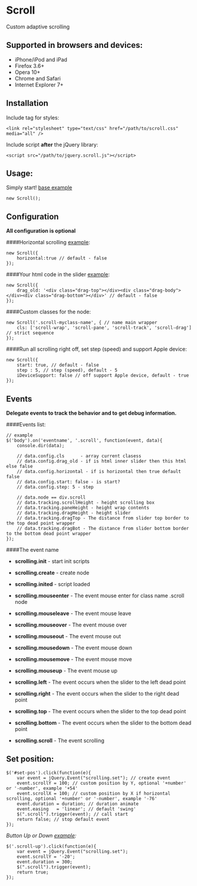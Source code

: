 Scroll
======

Custom adaptive scrolling

## Supported in browsers and devices:

- iPhone/iPod and iPad
- Firefox 3.6+
- Opera 10+
- Chrome and Safari
- Internet Explorer 7+

## Installation

Include tag <link> for styles:

    <link rel="stylesheet" type="text/css" href="/path/to/scroll.css" media="all" />

Include script **after** the jQuery library:

    <script src="/path/to/jquery.scroll.js"></script>

## Usage:

Simply start! [base example](http://csscode.ru/test/scroll/)

    new Scroll();

## Configuration

**All configuration is optional**

####Horizontal scrolling [example](http://csscode.ru/test/scroll#horizontal):

    new Scroll({
        horizontal:true // default - false
    });

####Your html code in the slider [example](http://csscode.ru/test/scroll#drag-old):

    new Scroll({
        drag_old: '<div class="drag-top"></div><div class="drag-body"></div><div class="drag-bottom"></div>' // default - false
    });

####Custom classes for the node:

    new Scroll('.scroll-myclass-name', { // name main wrapper
        cls: ['scroll-wrap', 'scroll-pane', 'scroll-track', 'scroll-drag'] // strict sequence
    });

####Run all scrolling right off, set step (speed) and support Apple device:

    new Scroll({
        start: true, // default - false
        step : 5, // step (speed), default - 5
        iDeviceSupport: false // off support Apple device, default - true
    });

## Events

**Delegate events to track the behavior and to get debug information.**

####Events list:

    // example
    $('body').on('eventname', '.scroll', function(event, data){
        console.dir(data);

        // data.config.cls      - array current clasess
        // data.config.drag_old - if is html inner slider then this html else false
        // data.config.horizontal - if is horizontal then true default false
        // data.config.start: false - is start?
        // data.config.step: 5 - step

        // data.node == div.scroll
        // data.tracking.scrollHeight - height scrolling box
        // data.tracking.paneHeight - height wrap contents
        // data.tracking.dragHeight - height slider
        // data.tracking.dragTop - The distance from slider top border to the top dead point wrapper
        // data.tracking.dragBot - The distance from slider bottom border to the bottom dead point wrapper
    });

####The event name
- **scrolling.init**       - start init scripts
- **scrolling.create**     - create node
- **scrolling.inited**     - script loaded

- **scrolling.mouseenter** - The event mouse enter for class name .scroll node
- **scrolling.mouseleave** - The event mouse leave
- **scrolling.mouseover**  - The event mouse over
- **scrolling.mouseout**   - The event mouse out
- **scrolling.mousedown**  - The event mouse down
- **scrolling.mousemove**  - The event mouse move
- **scrolling.mouseup**    - The event mouse up

- **scrolling.left**       - The event occurs when the slider to the left dead point
- **scrolling.right**      - The event occurs when the slider to the right dead point
- **scrolling.top**        - The event occurs when the slider to the top dead point
- **scrolling.bottom**     - The event occurs when the slider to the bottom dead point
- **scrolling.scroll**     - The event scrolling

## Set position:

    $('#set-pos').click(function(e){
        var event = jQuery.Event("scrolling.set"); // create event
        event.scrollY = 100; // custom position by Y, optional '+number' or '-number', example '+54'
        event.scrollX = 100; // custom position by X if horizontal scrolling, optional '+number' or '-number', example '-76'
        event.duration = duration; // duration animate
        event.easing   = 'linear'; // default 'swing'
        $(".scroll").trigger(event); // call start
        return false; // stop default event
    });

*Button Up or Down [example](http://csscode.ru/test/scroll#up-and-down-button):*

    $('.scroll-up').click(function(e){
        var event = jQuery.Event("scrolling.set");
        event.scrollY = '-20';
        event.duration = 300;
        $(".scroll").trigger(event);
        return true;
    });
